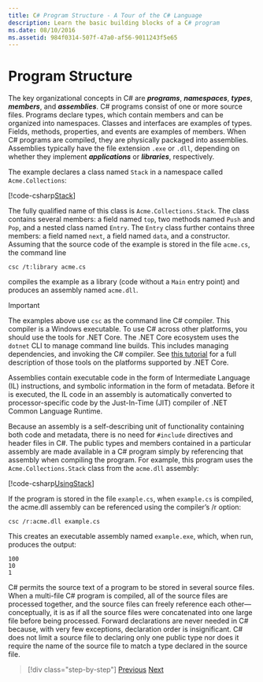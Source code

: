 ```yaml
---
title: C# Program Structure - A Tour of the C# Language
description: Learn the basic building blocks of a C# program
ms.date: 08/10/2016
ms.assetid: 984f0314-507f-47a0-af56-9011243f5e65
---
```


# Program Structure

The key organizational concepts in C# are ***programs***, ***namespaces***, ***types***, ***members***, and ***assemblies***. C# programs consist of one or more source files. Programs declare types, which contain members and can be organized into namespaces. Classes and interfaces are examples of types. Fields, methods, properties, and events are examples of members. When C# programs are compiled, they are physically packaged into assemblies. Assemblies typically have the file extension `.exe` or `.dll`, depending on whether they implement ***applications*** or ***libraries***, respectively.

The example declares a class named `Stack` in a namespace called `Acme.Collections`:

[!code-csharp[Stack](../../../samples/snippets/csharp/tour/program-structure/program.cs#L1-L34)]

The fully qualified name of this class is `Acme.Collections.Stack`. The class contains several members: a field named `top`, two methods named `Push` and `Pop`, and a nested class named `Entry`. The `Entry` class further contains three members: a field named `next`, a field named `data`, and a constructor. Assuming that the source code of the example is stored in the file `acme.cs`, the command line

```console
csc /t:library acme.cs
```

compiles the example as a library (code without a `Main` entry point) and produces an assembly named `acme.dll`.

> [!IMPORTANT]
> The examples above use `csc` as the command line C# compiler. This compiler is a Windows executable. To use C# across other platforms, you should use the tools for .NET Core. The .NET Core ecosystem uses the `dotnet` CLI to manage command line builds. This includes managing dependencies, and invoking the C# compiler. See [this tutorial](../../core/tutorials/using-with-xplat-cli.md) for a full description of those tools on the platforms supported by .NET Core.

Assemblies contain executable code in the form of Intermediate Language (IL) instructions, and symbolic information in the form of metadata. Before it is executed, the IL code in an assembly is automatically converted to processor-specific code by the Just-In-Time (JIT) compiler of .NET Common Language Runtime.

Because an assembly is a self-describing unit of functionality containing both code and metadata, there is no need for `#include` directives and header files in C#. The public types and members contained in a particular assembly are made available in a C# program simply by referencing that assembly when compiling the program. For example, this program uses the `Acme.Collections.Stack` class from the `acme.dll` assembly:

[!code-csharp[UsingStack](../../../samples/snippets/csharp/tour/program-structure/Program.cs#L38-L52)]

If the program is stored in the file `example.cs`, when `example.cs` is compiled, the acme.dll assembly can be referenced using the compiler’s /r option:

```console
csc /r:acme.dll example.cs
```

This creates an executable assembly named `example.exe`, which, when run, produces the output:

```console
100
10
1
```

C# permits the source text of a program to be stored in several source files. When a multi-file C# program is compiled, all of the source files are processed together, and the source files can freely reference each other—conceptually, it is as if all the source files were concatenated into one large file before being processed. Forward declarations are never needed in C# because, with very few exceptions, declaration order is insignificant. C# does not limit a source file to declaring only one public type nor does it require the name of the source file to match a type declared in the source file.

>[!div class="step-by-step"]
>[Previous](index.md)
>[Next](types-and-variables.md)
